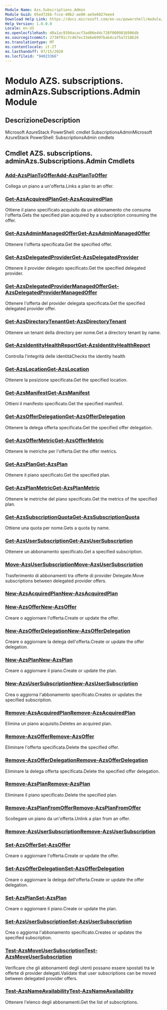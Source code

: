 ```yaml
---
Module Name: Azs.Subscriptions.Admin
Module Guid: 05ed726b-fcce-40b2-ae08-ae5e6027eee4
Download Help Link: https://docs.microsoft.com/en-us/powershell/module/azs.subscriptions.admin
Help Version: 1.0.0.0
Locale: en-US
ms.openlocfilehash: d8a1ac9394acacf3ad06e44c728f0009816986db
ms.sourcegitcommit: 2738f91c7c467ec33e6e6997bab4ca75a7218b26
ms.translationtype: MT
ms.contentlocale: it-IT
ms.lasthandoff: 07/15/2020
ms.locfileid: "94023366"
---
```

# <span data-ttu-id="56690-101">Modulo AZS. subscriptions. admin</span><span class="sxs-lookup"><span data-stu-id="56690-101">Azs.Subscriptions.Admin Module</span></span>
## <span data-ttu-id="56690-102">Descrizione</span><span class="sxs-lookup"><span data-stu-id="56690-102">Description</span></span>
<span data-ttu-id="56690-103">Microsoft AzureStack PowerShell: cmdlet SubscriptionsAdmin</span><span class="sxs-lookup"><span data-stu-id="56690-103">Microsoft AzureStack PowerShell: SubscriptionsAdmin cmdlets</span></span>

## <span data-ttu-id="56690-104">Cmdlet AZS. subscriptions. admin</span><span class="sxs-lookup"><span data-stu-id="56690-104">Azs.Subscriptions.Admin Cmdlets</span></span>
### [<span data-ttu-id="56690-105">Add-AzsPlanToOffer</span><span class="sxs-lookup"><span data-stu-id="56690-105">Add-AzsPlanToOffer</span></span>](Add-AzsPlanToOffer.md)
<span data-ttu-id="56690-106">Collega un piano a un'offerta.</span><span class="sxs-lookup"><span data-stu-id="56690-106">Links a plan to an offer.</span></span>

### [<span data-ttu-id="56690-107">Get-AzsAcquiredPlan</span><span class="sxs-lookup"><span data-stu-id="56690-107">Get-AzsAcquiredPlan</span></span>](Get-AzsAcquiredPlan.md)
<span data-ttu-id="56690-108">Ottiene il piano specificato acquisito da un abbonamento che consuma l'offerta.</span><span class="sxs-lookup"><span data-stu-id="56690-108">Gets the specified plan acquired by a subscription consuming the offer.</span></span>

### [<span data-ttu-id="56690-109">Get-AzsAdminManagedOffer</span><span class="sxs-lookup"><span data-stu-id="56690-109">Get-AzsAdminManagedOffer</span></span>](Get-AzsAdminManagedOffer.md)
<span data-ttu-id="56690-110">Ottenere l'offerta specificata.</span><span class="sxs-lookup"><span data-stu-id="56690-110">Get the specified offer.</span></span>

### [<span data-ttu-id="56690-111">Get-AzsDelegatedProvider</span><span class="sxs-lookup"><span data-stu-id="56690-111">Get-AzsDelegatedProvider</span></span>](Get-AzsDelegatedProvider.md)
<span data-ttu-id="56690-112">Ottenere il provider delegato specificato.</span><span class="sxs-lookup"><span data-stu-id="56690-112">Get the specified delegated provider.</span></span>

### [<span data-ttu-id="56690-113">Get-AzsDelegatedProviderManagedOffer</span><span class="sxs-lookup"><span data-stu-id="56690-113">Get-AzsDelegatedProviderManagedOffer</span></span>](Get-AzsDelegatedProviderManagedOffer.md)
<span data-ttu-id="56690-114">Ottenere l'offerta del provider delegata specificata.</span><span class="sxs-lookup"><span data-stu-id="56690-114">Get the specified delegated provider offer.</span></span>

### [<span data-ttu-id="56690-115">Get-AzsDirectoryTenant</span><span class="sxs-lookup"><span data-stu-id="56690-115">Get-AzsDirectoryTenant</span></span>](Get-AzsDirectoryTenant.md)
<span data-ttu-id="56690-116">Ottenere un tenant della directory per nome.</span><span class="sxs-lookup"><span data-stu-id="56690-116">Get a directory tenant by name.</span></span>

### [<span data-ttu-id="56690-117">Get-AzsIdentityHealthReport</span><span class="sxs-lookup"><span data-stu-id="56690-117">Get-AzsIdentityHealthReport</span></span>](Get-AzsIdentityHealthReport.md)
<span data-ttu-id="56690-118">Controlla l'integrità delle identità</span><span class="sxs-lookup"><span data-stu-id="56690-118">Checks the identity health</span></span>

### [<span data-ttu-id="56690-119">Get-AzsLocation</span><span class="sxs-lookup"><span data-stu-id="56690-119">Get-AzsLocation</span></span>](Get-AzsLocation.md)
<span data-ttu-id="56690-120">Ottenere la posizione specificata.</span><span class="sxs-lookup"><span data-stu-id="56690-120">Get the specified location.</span></span>

### [<span data-ttu-id="56690-121">Get-AzsManifest</span><span class="sxs-lookup"><span data-stu-id="56690-121">Get-AzsManifest</span></span>](Get-AzsManifest.md)
<span data-ttu-id="56690-122">Ottieni il manifesto specificato.</span><span class="sxs-lookup"><span data-stu-id="56690-122">Get the specified manifest.</span></span>

### [<span data-ttu-id="56690-123">Get-AzsOfferDelegation</span><span class="sxs-lookup"><span data-stu-id="56690-123">Get-AzsOfferDelegation</span></span>](Get-AzsOfferDelegation.md)
<span data-ttu-id="56690-124">Ottenere la delega offerta specificata.</span><span class="sxs-lookup"><span data-stu-id="56690-124">Get the specified offer delegation.</span></span>

### [<span data-ttu-id="56690-125">Get-AzsOfferMetric</span><span class="sxs-lookup"><span data-stu-id="56690-125">Get-AzsOfferMetric</span></span>](Get-AzsOfferMetric.md)
<span data-ttu-id="56690-126">Ottenere le metriche per l'offerta.</span><span class="sxs-lookup"><span data-stu-id="56690-126">Get the offer metrics.</span></span>

### [<span data-ttu-id="56690-127">Get-AzsPlan</span><span class="sxs-lookup"><span data-stu-id="56690-127">Get-AzsPlan</span></span>](Get-AzsPlan.md)
<span data-ttu-id="56690-128">Ottenere il piano specificato.</span><span class="sxs-lookup"><span data-stu-id="56690-128">Get the specified plan.</span></span>

### [<span data-ttu-id="56690-129">Get-AzsPlanMetric</span><span class="sxs-lookup"><span data-stu-id="56690-129">Get-AzsPlanMetric</span></span>](Get-AzsPlanMetric.md)
<span data-ttu-id="56690-130">Ottenere le metriche del piano specificato.</span><span class="sxs-lookup"><span data-stu-id="56690-130">Get the metrics of the specified plan.</span></span>

### [<span data-ttu-id="56690-131">Get-AzsSubscriptionQuota</span><span class="sxs-lookup"><span data-stu-id="56690-131">Get-AzsSubscriptionQuota</span></span>](Get-AzsSubscriptionQuota.md)
<span data-ttu-id="56690-132">Ottiene una quota per nome.</span><span class="sxs-lookup"><span data-stu-id="56690-132">Gets a quota by name.</span></span>

### [<span data-ttu-id="56690-133">Get-AzsUserSubscription</span><span class="sxs-lookup"><span data-stu-id="56690-133">Get-AzsUserSubscription</span></span>](Get-AzsUserSubscription.md)
<span data-ttu-id="56690-134">Ottenere un abbonamento specificato.</span><span class="sxs-lookup"><span data-stu-id="56690-134">Get a specified subscription.</span></span>

### [<span data-ttu-id="56690-135">Move-AzsUserSubscription</span><span class="sxs-lookup"><span data-stu-id="56690-135">Move-AzsUserSubscription</span></span>](Move-AzsUserSubscription.md)
<span data-ttu-id="56690-136">Trasferimento di abbonamenti tra offerte di provider Delegate.</span><span class="sxs-lookup"><span data-stu-id="56690-136">Move subscriptions between delegated provider offers.</span></span>

### [<span data-ttu-id="56690-137">New-AzsAcquiredPlan</span><span class="sxs-lookup"><span data-stu-id="56690-137">New-AzsAcquiredPlan</span></span>](New-AzsAcquiredPlan.md)


### [<span data-ttu-id="56690-138">New-AzsOffer</span><span class="sxs-lookup"><span data-stu-id="56690-138">New-AzsOffer</span></span>](New-AzsOffer.md)
<span data-ttu-id="56690-139">Creare o aggiornare l'offerta.</span><span class="sxs-lookup"><span data-stu-id="56690-139">Create or update the offer.</span></span>

### [<span data-ttu-id="56690-140">New-AzsOfferDelegation</span><span class="sxs-lookup"><span data-stu-id="56690-140">New-AzsOfferDelegation</span></span>](New-AzsOfferDelegation.md)
<span data-ttu-id="56690-141">Creare o aggiornare la delega dell'offerta.</span><span class="sxs-lookup"><span data-stu-id="56690-141">Create or update the offer delegation.</span></span>

### [<span data-ttu-id="56690-142">New-AzsPlan</span><span class="sxs-lookup"><span data-stu-id="56690-142">New-AzsPlan</span></span>](New-AzsPlan.md)
<span data-ttu-id="56690-143">Creare o aggiornare il piano.</span><span class="sxs-lookup"><span data-stu-id="56690-143">Create or update the plan.</span></span>

### [<span data-ttu-id="56690-144">New-AzsUserSubscription</span><span class="sxs-lookup"><span data-stu-id="56690-144">New-AzsUserSubscription</span></span>](New-AzsUserSubscription.md)
<span data-ttu-id="56690-145">Crea o aggiorna l'abbonamento specificato.</span><span class="sxs-lookup"><span data-stu-id="56690-145">Creates or updates the specified subscription.</span></span>

### [<span data-ttu-id="56690-146">Remove-AzsAcquiredPlan</span><span class="sxs-lookup"><span data-stu-id="56690-146">Remove-AzsAcquiredPlan</span></span>](Remove-AzsAcquiredPlan.md)
<span data-ttu-id="56690-147">Elimina un piano acquisito.</span><span class="sxs-lookup"><span data-stu-id="56690-147">Deletes an acquired plan.</span></span>

### [<span data-ttu-id="56690-148">Remove-AzsOffer</span><span class="sxs-lookup"><span data-stu-id="56690-148">Remove-AzsOffer</span></span>](Remove-AzsOffer.md)
<span data-ttu-id="56690-149">Eliminare l'offerta specificata.</span><span class="sxs-lookup"><span data-stu-id="56690-149">Delete the specified offer.</span></span>

### [<span data-ttu-id="56690-150">Remove-AzsOfferDelegation</span><span class="sxs-lookup"><span data-stu-id="56690-150">Remove-AzsOfferDelegation</span></span>](Remove-AzsOfferDelegation.md)
<span data-ttu-id="56690-151">Eliminare la delega offerta specificata.</span><span class="sxs-lookup"><span data-stu-id="56690-151">Delete the specified offer delegation.</span></span>

### [<span data-ttu-id="56690-152">Remove-AzsPlan</span><span class="sxs-lookup"><span data-stu-id="56690-152">Remove-AzsPlan</span></span>](Remove-AzsPlan.md)
<span data-ttu-id="56690-153">Eliminare il piano specificato.</span><span class="sxs-lookup"><span data-stu-id="56690-153">Delete the specified plan.</span></span>

### [<span data-ttu-id="56690-154">Remove-AzsPlanFromOffer</span><span class="sxs-lookup"><span data-stu-id="56690-154">Remove-AzsPlanFromOffer</span></span>](Remove-AzsPlanFromOffer.md)
<span data-ttu-id="56690-155">Scollegare un piano da un'offerta.</span><span class="sxs-lookup"><span data-stu-id="56690-155">Unlink a plan from an offer.</span></span>

### [<span data-ttu-id="56690-156">Remove-AzsUserSubscription</span><span class="sxs-lookup"><span data-stu-id="56690-156">Remove-AzsUserSubscription</span></span>](Remove-AzsUserSubscription.md)


### [<span data-ttu-id="56690-157">Set-AzsOffer</span><span class="sxs-lookup"><span data-stu-id="56690-157">Set-AzsOffer</span></span>](Set-AzsOffer.md)
<span data-ttu-id="56690-158">Creare o aggiornare l'offerta.</span><span class="sxs-lookup"><span data-stu-id="56690-158">Create or update the offer.</span></span>

### [<span data-ttu-id="56690-159">Set-AzsOfferDelegation</span><span class="sxs-lookup"><span data-stu-id="56690-159">Set-AzsOfferDelegation</span></span>](Set-AzsOfferDelegation.md)
<span data-ttu-id="56690-160">Creare o aggiornare la delega dell'offerta.</span><span class="sxs-lookup"><span data-stu-id="56690-160">Create or update the offer delegation.</span></span>

### [<span data-ttu-id="56690-161">Set-AzsPlan</span><span class="sxs-lookup"><span data-stu-id="56690-161">Set-AzsPlan</span></span>](Set-AzsPlan.md)
<span data-ttu-id="56690-162">Creare o aggiornare il piano.</span><span class="sxs-lookup"><span data-stu-id="56690-162">Create or update the plan.</span></span>

### [<span data-ttu-id="56690-163">Set-AzsUserSubscription</span><span class="sxs-lookup"><span data-stu-id="56690-163">Set-AzsUserSubscription</span></span>](Set-AzsUserSubscription.md)
<span data-ttu-id="56690-164">Crea o aggiorna l'abbonamento specificato.</span><span class="sxs-lookup"><span data-stu-id="56690-164">Creates or updates the specified subscription.</span></span>

### [<span data-ttu-id="56690-165">Test-AzsMoveUserSubscription</span><span class="sxs-lookup"><span data-stu-id="56690-165">Test-AzsMoveUserSubscription</span></span>](Test-AzsMoveUserSubscription.md)
<span data-ttu-id="56690-166">Verificare che gli abbonamenti degli utenti possano essere spostati tra le offerte di provider delegati.</span><span class="sxs-lookup"><span data-stu-id="56690-166">Validate that user subscriptions can be moved between delegated provider offers.</span></span>

### [<span data-ttu-id="56690-167">Test-AzsNameAvailability</span><span class="sxs-lookup"><span data-stu-id="56690-167">Test-AzsNameAvailability</span></span>](Test-AzsNameAvailability.md)
<span data-ttu-id="56690-168">Ottenere l'elenco degli abbonamenti.</span><span class="sxs-lookup"><span data-stu-id="56690-168">Get the list of subscriptions.</span></span>

